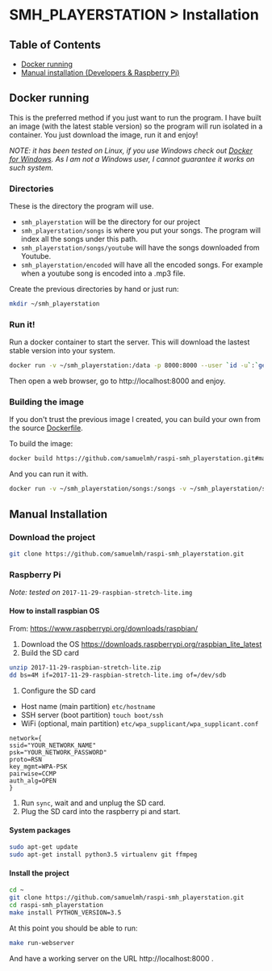 # SMH_PLAYERSTATION > Installation

## Table of Contents
* [Docker running](#docker)
* [Manual installation (Developers & Raspberry Pi)](#manual)

## Docker running <a name="docker"></a>
This is the preferred method if you just want to run the program. I have built an image (with the latest stable version) so the program will run isolated in a container. You just download the image, run it and enjoy!

*NOTE: it has been tested on Linux, if you use Windows check out  [Docker for Windows](https://docs.docker.com/docker-for-windows/install/). As I am not a Windows user, I cannot guarantee it works on such system.*

### Directories
These is the directory the program will use.
* `smh_playerstation` will be the directory for our project
* `smh_playerstation/songs` is where you put your songs. The program will index all the songs under this path.
* `smh_playerstation/songs/youtube` will have the songs downloaded from Youtube.
* `smh_playerstation/encoded` will have all the encoded songs. For example when a youtube song is encoded into a .mp3 file.

Create the previous directories by hand or just run:
```bash
mkdir ~/smh_playerstation
```

### Run it!
Run a docker container to start the server. This will download the lastest stable version into your system.

```bash
docker run -v ~/smh_playerstation:/data -p 8000:8000 --user `id -u`:`getent group audio | awk -F: '{printf "%d", $3}'` --device /dev/snd -d samuelmh/playerstation
```

Then open a web browser, go to http://localhost:8000 and enjoy.

### Building the image
If you don't trust the previous image I created, you can build your own from the source [Dockerfile](https://github.com/samuelmh/raspi-smh_playerstation/blob/master/docker/PC/Dockerfile).

To build the image:
```bash
docker build https://github.com/samuelmh/raspi-smh_playerstation.git#master:docker/PC -t smh_playerstation
```
And you can run it with.
```bash
docker run -v ~/smh_playerstation/songs:/songs -v ~/smh_playerstation/songs_encoded:/songs_encoded -p 8000:8000 --user `id -u`:`getent group audio | awk -F: '{printf "%d", $3}'` --device /dev/snd -d --rm smh_playerstation
```


## Manual Installation <a name="manual"></a>


### Download the project
```bash
git clone https://github.com/samuelmh/raspi-smh_playerstation.git
```


### Raspberry Pi
*Note: tested on* `2017-11-29-raspbian-stretch-lite.img`

#### How to install raspbian OS
From: https://www.raspberrypi.org/downloads/raspbian/
1. Download the OS https://downloads.raspberrypi.org/raspbian_lite_latest
1. Build the SD card
```bash
unzip 2017-11-29-raspbian-stretch-lite.zip
dd bs=4M if=2017-11-29-raspbian-stretch-lite.img of=/dev/sdb
```
1. Configure the SD card
  * Host name (main partition) `etc/hostname`
  * SSH server (boot partition) `touch boot/ssh`
  * WiFi (optional, main partition) `etc/wpa_supplicant/wpa_supplicant.conf`
 ```
network={
 ssid="YOUR_NETWORK_NAME"
 psk="YOUR_NETWORK_PASSWORD"
 proto=RSN
 key_mgmt=WPA-PSK
 pairwise=CCMP
 auth_alg=OPEN
}
 ```
1. Run `sync`, wait and and unplug the SD card.
1. Plug the SD card into the raspberry pi and start.


#### System packages
```bash
sudo apt-get update
sudo apt-get install python3.5 virtualenv git ffmpeg
```

#### Install the project
```bash
cd ~
git clone https://github.com/samuelmh/raspi-smh_playerstation.git
cd raspi-smh_playerstation
make install PYTHON_VERSION=3.5
```

At this point you should be able to run:
```bash
make run-webserver
```
And have a working server on the URL http://localhost:8000 .
